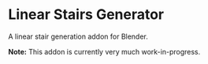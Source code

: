 # Linear Stairs Generator
A linear stair generation addon for Blender.

<b>Note:</b> This addon is currently very much work-in-progress.